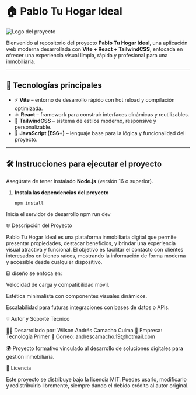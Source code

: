 # 🏠 Pablo Tu Hogar Ideal

![Logo del proyecto](./public/logo_proyecto.jpg)

Bienvenido al repositorio del proyecto **Pablo Tu Hogar Ideal**, una aplicación web moderna desarrollada con **Vite + React + TailwindCSS**, enfocada en ofrecer una experiencia visual limpia, rápida y profesional para una inmobiliaria.

---

## 🚀 Tecnologías principales

- ⚡ **Vite** – entorno de desarrollo rápido con hot reload y compilación optimizada.  
- ⚛️ **React** – framework para construir interfaces dinámicas y reutilizables.  
- 🎨 **TailwindCSS** – sistema de estilos moderno, responsive y personalizable.  
- 🧩 **JavaScript (ES6+)** – lenguaje base para la lógica y funcionalidad del proyecto.  

---

## 🛠️ Instrucciones para ejecutar el proyecto

Asegúrate de tener instalado **Node.js** (versión 16 o superior).

1. **Instala las dependencias del proyecto**
   ```bash
   npm install

Inicia el servidor de desarrollo
npm run dev

🌐 Descripción del Proyecto

Pablo Tu Hogar Ideal es una plataforma inmobiliaria digital que permite presentar propiedades, destacar beneficios, y brindar una experiencia visual atractiva y funcional.
El objetivo es facilitar el contacto con clientes interesados en bienes raíces, mostrando la información de forma moderna y accesible desde cualquier dispositivo.

El diseño se enfoca en:

Velocidad de carga y compatibilidad móvil.

Estética minimalista con componentes visuales dinámicos.

Escalabilidad para futuras integraciones con bases de datos o APIs.

💡 Autor y Soporte Técnico

👨‍💻 Desarrollado por: Wilson Andrés Camacho Culma
🏢 Empresa: Tecnología Primer
📧 Correo: andrescamacho.19@hotmail.com

🌍 Proyecto formativo vinculado al desarrollo de soluciones digitales para gestión inmobiliaria.

🧾 Licencia

Este proyecto se distribuye bajo la licencia MIT.
Puedes usarlo, modificarlo y redistribuirlo libremente, siempre dando el debido crédito al autor original.
